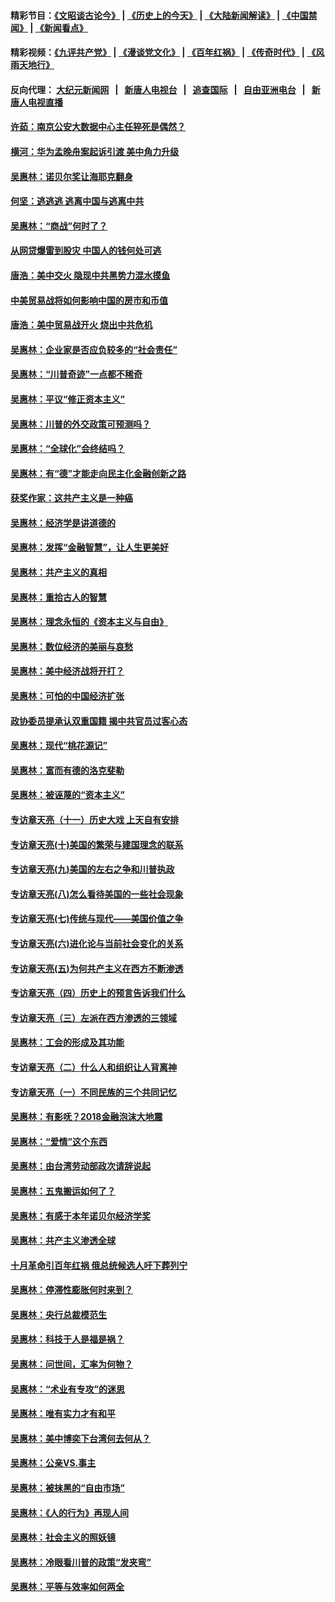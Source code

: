 #### 精彩节目：[《文昭谈古论今》](http://155.138.205.71/wenzhao) | [《历史上的今天》](http://155.138.205.71/today-in-history) | [《大陆新闻解读》](http://155.138.205.71/ntdtv-comedy) | [《中国禁闻》](http://155.138.205.71/ntdtv-news) | [《新闻看点》](http://155.138.205.71/news-insight) 

 #### 精彩视频：[《九评共产党》](http://155.138.205.71:10000/videos/jiuping) | [《漫谈党文化》](http://155.138.205.71:10000/videos/mtdwh) | [《百年红祸》](http://155.138.205.71:10000/videos/bnhh) | [《传奇时代》](http://155.138.205.71:10000/videos/legend) | [《风雨天地行》](http://155.138.205.71:10000/videos/fytdx) 

 #### 反向代理： [大纪元新闻网](http://155.138.205.71:10080/) &nbsp;&nbsp;|&nbsp;&nbsp; [新唐人电视台](http://155.138.205.71:8000/) &nbsp;&nbsp;|&nbsp;&nbsp; [追查国际](http://155.138.205.71:10010/) &nbsp;&nbsp;|&nbsp;&nbsp; [自由亚洲电台](http://155.138.205.71:9800/) &nbsp;&nbsp;|&nbsp;&nbsp; [新唐人电视直播](http://155.138.205.71/) 

#### [许茹：南京公安大数据中心主任猝死是偶然？](../pages/nsc423/n11064744.md?t=02241237) 

#### [横河：华为孟晚舟案起诉引渡 美中角力升级](../pages/nsc423/n11027230.md?t=02241237) 

#### [吴惠林：诺贝尔奖让海耶克翻身](../pages/nsc423/n10890049.md?t=02241237) 

#### [何坚：逃逃逃 逃离中国与逃离中共](../pages/nsc423/n10592891.md?t=02241237) 

#### [吴惠林：“商战”何时了？](../pages/nsc423/n10573558.md?t=02241237) 

#### [从网贷爆雷到股灾 中国人的钱何处可逃](../pages/nsc423/n10572800.md?t=02241237) 

#### [唐浩：美中交火 隐现中共黑势力混水摸鱼](../pages/nsc423/n10544040.md?t=02241237) 

#### [中美贸易战将如何影响中国的房市和币值](../pages/nsc423/n10543697.md?t=02241237) 

#### [唐浩：美中贸易战开火 烧出中共危机](../pages/nsc423/n10540126.md?t=02241237) 

#### [吴惠林：企业家是否应负较多的“社会责任”](../pages/nsc423/n10535022.md?t=02241237) 

#### [吴惠林：“川普奇迹”一点都不稀奇](../pages/nsc423/n10512808.md?t=02241237) 

#### [吴惠林：平议“修正资本主义”](../pages/nsc423/n10495724.md?t=02241237) 

#### [吴惠林：川普的外交政策可预测吗？](../pages/nsc423/n10462387.md?t=02241237) 

#### [吴惠林：“全球化”会终结吗？](../pages/nsc423/n10452838.md?t=02241237) 

#### [吴惠林：有“德”才能走向民主化金融创新之路](../pages/nsc423/n10432292.md?t=02241237) 

#### [获奖作家：这共产主义是一种癌](../pages/nsc423/n10431541.md?t=02241237) 

#### [吴惠林：经济学是讲道德的](../pages/nsc423/n10398014.md?t=02241237) 

#### [吴惠林：发挥“金融智慧”，让人生更美好](../pages/nsc423/n10375019.md?t=02241237) 

#### [吴惠林：共产主义的真相](../pages/nsc423/n10351394.md?t=02241237) 

#### [吴惠林：重拾古人的智慧](../pages/nsc423/n10337691.md?t=02241237) 

#### [吴惠林：理念永恒的《资本主义与自由》](../pages/nsc423/n10316274.md?t=02241237) 

#### [吴惠林：数位经济的美丽与哀愁](../pages/nsc423/n10292946.md?t=02241237) 

#### [吴惠林：美中经济战将开打？](../pages/nsc423/n10258825.md?t=02241237) 

#### [吴惠林：可怕的中国经济扩张](../pages/nsc423/n10219147.md?t=02241237) 

#### [政协委员提承认双重国籍 揭中共官员过客心态](../pages/nsc423/n10208809.md?t=02241237) 

#### [吴惠林：现代“桃花源记”](../pages/nsc423/n10185234.md?t=02241237) 

#### [吴惠林：富而有德的洛克斐勒](../pages/nsc423/n10142264.md?t=02241237) 

#### [吴惠林：被诬蔑的“资本主义”](../pages/nsc423/n10124816.md?t=02241237) 

#### [专访章天亮（十一）历史大戏 上天自有安排](../pages/nsc423/n10094905.md?t=02241237) 

#### [专访章天亮(十)美国的繁荣与建国理念的联系](../pages/nsc423/n10094899.md?t=02241237) 

#### [专访章天亮(九)美国的左右之争和川普执政](../pages/nsc423/n10094889.md?t=02241237) 

#### [专访章天亮(八)怎么看待美国的一些社会现象](../pages/nsc423/n10094857.md?t=02241237) 

#### [专访章天亮(七)传统与现代——美国价值之争](../pages/nsc423/n10093140.md?t=02241237) 

#### [专访章天亮(六)进化论与当前社会变化的关系](../pages/nsc423/n10092036.md?t=02241237) 

#### [专访章天亮(五)为何共产主义在西方不断渗透](../pages/nsc423/n10083620.md?t=02241237) 

#### [专访章天亮（四）历史上的预言告诉我们什么](../pages/nsc423/n10083606.md?t=02241237) 

#### [专访章天亮（三）左派在西方渗透的三领域](../pages/nsc423/n10081115.md?t=02241237) 

#### [吴惠林：工会的形成及其功能](../pages/nsc423/n10080633.md?t=02241237) 

#### [专访章天亮（二）什么人和组织让人背离神](../pages/nsc423/n10076637.md?t=02241237) 

#### [专访章天亮（一）不同民族的三个共同记忆](../pages/nsc423/n10074188.md?t=02241237) 

#### [吴惠林：有影呒？2018金融泡沫大地震](../pages/nsc423/n10040534.md?t=02241237) 

#### [吴惠林：“爱情”这个东西](../pages/nsc423/n10019423.md?t=02241237) 

#### [吴惠林：由台湾劳动部政次请辞说起](../pages/nsc423/n9979679.md?t=02241237) 

#### [吴惠林：五鬼搬运如何了？](../pages/nsc423/n9925338.md?t=02241237) 

#### [吴惠林：有感于本年诺贝尔经济学奖](../pages/nsc423/n9871883.md?t=02241237) 

#### [吴惠林：共产主义渗透全球](../pages/nsc423/n9812748.md?t=02241237) 

#### [十月革命引百年红祸 俄总统候选人吁下葬列宁](../pages/nsc423/n9810182.md?t=02241237) 

#### [吴惠林：停滞性膨胀何时来到？](../pages/nsc423/n9764136.md?t=02241237) 

#### [吴惠林：央行总裁模范生](../pages/nsc423/n9728134.md?t=02241237) 

#### [吴惠林：科技于人是福是祸？](../pages/nsc423/n9672982.md?t=02241237) 

#### [吴惠林：问世间，汇率为何物？](../pages/nsc423/n9621788.md?t=02241237) 

#### [吴惠林：“术业有专攻”的迷思](../pages/nsc423/n9580363.md?t=02241237) 

#### [吴惠林：唯有实力才有和平](../pages/nsc423/n9529599.md?t=02241237) 

#### [吴惠林：美中博奕下台湾何去何从？](../pages/nsc423/n9483598.md?t=02241237) 

#### [吴惠林：公亲VS.事主](../pages/nsc423/n9425637.md?t=02241237) 

#### [吴惠林：被抹黑的“自由市场”](../pages/nsc423/n9351545.md?t=02241237) 

#### [吴惠林：《人的行为》再现人间](../pages/nsc423/n9296339.md?t=02241237) 

#### [吴惠林：社会主义的照妖镜](../pages/nsc423/n9243460.md?t=02241237) 

#### [吴惠林：冷眼看川普的政策“发夹弯”](../pages/nsc423/n9120684.md?t=02241237) 

#### [吴惠林：平等与效率如何两全](../pages/nsc423/n9075430.md?t=02241237) 

